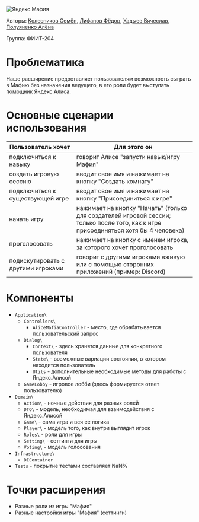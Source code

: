 ![Яндекс.Мафия](https://imgur.com/QhnLfoa)

Авторы: [Колесников Семён](https://github.com/invis166), [Лифанов Фёдор](https://github.com/amagoosebitch), [Хадыев Вячеслав](https://github.com/Hvv007), [Полуяненко Алёна](https://github.com/NiripsaKakVsegda)

Группа: ФИИТ-204
# Проблематика
Наше расширение предоставляет пользователям возможность сыграть в Мафию без назначения ведущего, в его роли будет выступать помощник Яндекс.Алиса. 
# Основные сценарии использования
| Пользователь хочет | Для этого он |
| ------------- | ------------- |
| подключиться к навыку | говорит Алисе "запусти навык/игру Мафия" |
| создать игровую сессию | вводит свое имя и нажимает на кнопку "Создать комнату" |
| подключиться к существующей игре | вводит свое имя и нажимает на кнопку "Присоединиться к игре" |
| начать игру | нажимает на кнопку "Начать" (только для создателей игровой сессии; только после того, как к игре присоединяться хотя бы 4 человека) |
| проголосовать | нажимает на кнопку с именем игрока, за которого хочет проголосовать |
| подискутировать с другими игроками | говорит с другими игроками вживую или с помощью сторонних приложений (пример: Discord) |
# Компоненты
* `Application\`
  * `Controllers\`
    * `AliceMafiaController` - место, где обрабатывается пользовательский запрос
  * `Dialog\`
    * `Context\` - здесь хранятся данные для конкретного пользователя
    * `State\` - возможные вариации состояния, в котором находится пользователь
    * `Utils` - дополнительные необходимые методы для работы с Яндекс.Алисой
  * `GameLobby` - игровое лобби (здесь формируется ответ пользователю)
* `Domain\`
  * `Action\` - ночные действия для разных ролей
  * `DTO\` - модель, необходимая для взаимодействия с Яндекс.Алисой
  * `Game\` - сама игра и вся ее логика
  * `Player\` - модель того, как внутри выглядит игрок
  * `Roles\` - роли для игры
  * `Setting\` - сеттинги для игры
  * `Voting\` - модель голосования
* `Infrastructure\`
  * `DIContainer`
* `Tests` - покрытие тестами составляет NaN%
# Точки расширения
* Разные роли из игры "Мафия"
* Разные настройки игры "Мафия" (сеттинги)





